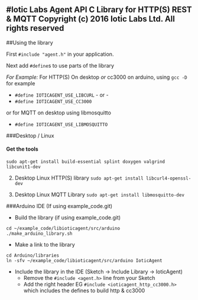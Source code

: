 #Iotic Labs Agent API C Library for HTTP(S) REST & MQTT
Copyright (c) 2016 Iotic Labs Ltd. All rights reserved
------------------------------------------------------

##Using the library

First `#include "agent.h"` in your application.

Next add `#define`s to use parts of the library

*For Example:* For HTTP(S) On desktop *or* cc3000 on arduino, using `gcc -D` for example
- `#define IOTICAGENT_USE_LIBCURL`  - or -
- `#define IOTICAGENT_USE_CC3000`

or for MQTT on desktop using libmosquitto
- `#define IOTICAGENT_USE_LIBMOSQUITTO`


###Desktop / Linux

#### Get the tools
`sudo apt-get install build-essential splint doxygen valgrind libcunit1-dev`

2. Desktop Linux HTTP(S) library
`sudo apt-get install libcurl4-openssl-dev`

3. Desktop Linux MQTT Library
`sudo apt-get install libmosquitto-dev`


###Arduino IDE (If using example_code.git)

- Build the library (if using example_code.git)
```
cd ~/example_code/libioticagent/src/arduino
./make_arduino_library.sh
```

- Make a link to the library
```
cd Arduino/libraries
ln -sfv ~/example_code/libioticagent/src/arduino IoticAgent
```

- Include the library in the IDE (Sketch -> Include Library -> IoticAgent)
  - Remove the `#include <agent.h>` line from your Sketch
  - Add the right header EG `#include <ioticagent_http_cc3000.h>` which includes the defines to build http & cc3000


